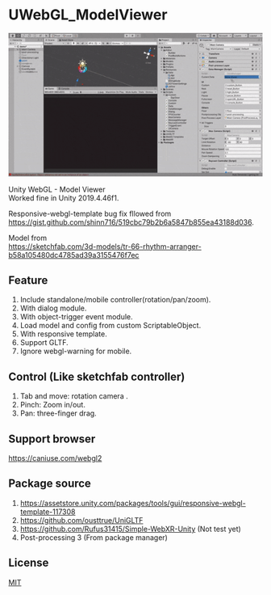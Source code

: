 # UWebGL_ModelViewer
![image info](https://github.com/shinn716/UWebGL_ModelViewer/blob/main/images/gif01.gif)  

Unity WebGL - Model Viewer  
Worked fine in Unity 2019.4.46f1.  
  
Responsive-webgl-template bug fix fllowed from  
https://gist.github.com/shinn716/519cbc79b2b6a5847b855ea43188d036.
  
Model from  
https://sketchfab.com/3d-models/tr-66-rhythm-arranger-b58a105480dc4785ad39a3155476f7ec
    
## Feature
1. Include standalone/mobile controller(rotation/pan/zoom).
2. With dialog module.
3. With object-trigger event module.
4. Load model and config from custom ScriptableObject.
5. With responsive template.
6. Support GLTF.
7. Ignore webgl-warning for mobile.

## Control (Like sketchfab controller)  
1. Tab and move: rotation camera .
2. Pinch: Zoom in/out.
3. Pan: three-finger drag.  
  
## Support browser  
https://caniuse.com/webgl2  
  
## Package source  
1. https://assetstore.unity.com/packages/tools/gui/responsive-webgl-template-117308
2. https://github.com/ousttrue/UniGLTF
3. https://github.com/Rufus31415/Simple-WebXR-Unity (Not test yet) 
4. Post-processing 3 (From package manager)

## License
[MIT](https://github.com/shinn716/UWebGL_ModelViewer/blob/main/LICENSE)

